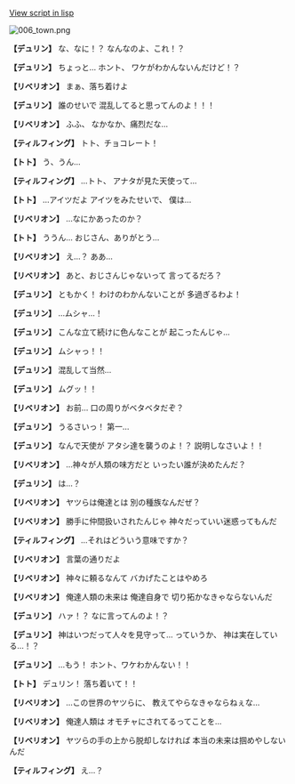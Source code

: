 [View script in lisp](../scripts/1740101.txt)

![006_town.png](../images/backgrounds/006_town.png)

**【デュリン】**
な、なに！？
なんなのよ、これ！？

**【デュリン】**
ちょっと…
ホント、
ワケがわかんないんだけど！？

**【リベリオン】**
まぁ、落ち着けよ

**【デュリン】**
誰のせいで
混乱してると思ってんのよ！！！

**【リベリオン】**
ふふ、
なかなか、痛烈だな…

**【ティルフィング】**
トト、チョコレート！

**【トト】**
う、うん…

**【ティルフィング】**
…トト、
アナタが見た天使って…

**【トト】**
…アイツだよ
アイツをみたせいで、
僕は…

**【リベリオン】**
…なにかあったのか？

**【トト】**
ううん…
おじさん、ありがとう…

**【リベリオン】**
え…？
ああ…

**【リベリオン】**
あと、おじさんじゃないって
言ってるだろ？

**【デュリン】**
ともかく！
わけのわかんないことが
多過ぎるわよ！

**【デュリン】**
…ムシャ…！

**【デュリン】**
こんな立て続けに色んなことが
起こったんじゃ…

**【デュリン】**
ムシャっ！！

**【デュリン】**
混乱して当然…

**【デュリン】**
ムグッ！！

**【リベリオン】**
お前…
口の周りがベタベタだぞ？

**【デュリン】**
うるさいっ！
第一…

**【デュリン】**
なんで天使が
アタシ達を襲うのよ！？
説明しなさいよ！！

**【リベリオン】**
…神々が人類の味方だと
いったい誰が決めたんだ？

**【デュリン】**
は…？

**【リベリオン】**
ヤツらは俺達とは
別の種族なんだぜ？

**【リベリオン】**
勝手に仲間扱いされたんじゃ
神々だっていい迷惑ってもんだ

**【ティルフィング】**
…それはどういう意味ですか？

**【リベリオン】**
言葉の通りだよ

**【リベリオン】**
神々に頼るなんて
バカげたことはやめろ

**【リベリオン】**
俺達人類の未来は
俺達自身で
切り拓かなきゃならないんだ

**【デュリン】**
ハァ！？
なに言ってんのよ！？

**【デュリン】**
神はいつだって人々を見守って…
っていうか、
神は実在している…！？

**【デュリン】**
…もう！
ホント、ワケわかんない！！

**【トト】**
デュリン！
落ち着いて！！

**【リベリオン】**
…この世界のヤツらに、
教えてやらなきゃならねぇな…

**【リベリオン】**
俺達人類は
オモチャにされてるってことを…

**【リベリオン】**
ヤツらの手の上から脱却しなければ
本当の未来は掴めやしないんだ

**【ティルフィング】**
え…？
